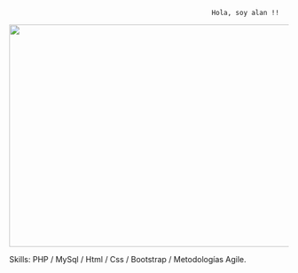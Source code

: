                                                        Hola, soy alan !!
<img src="https://user-images.githubusercontent.com/69437600/129463183-1ee21578-d255-45db-a22e-9a85865a5145.jpg"  height="400" width="600">



Skills: PHP / MySql / Html / Css / Bootstrap / Metodologías Agile.
